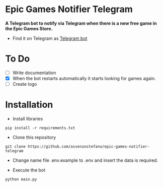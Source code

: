 # Epic Games Notifier Telegram

**A Telegram bot to notify via Telegram when there is a new free game in the Epic Games Store.**
- Find it on Telegram as [Telegram bot](https://t.me/EpicNotifier_bot)

# To Do
- [ ] Write documentation
- [X] When the bot restarts automatically it starts looking for games again.
- [ ] Create logo

# Installation

- Install libraries

```console
pip install -r requirements.txt
```

- Clone this repository
```console
git clone https://github.com/assenzostefano/epic-games-notifier-telegram
```

- Change name file .env.example to .env and insert the data is required.

- Execute the bot
```console
python main.py
```